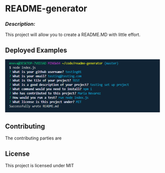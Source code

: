 # README-generator 

### *Description:*
This project will allow you to create a README.MD with little effort.

## **Deployed Examples**
![Initial Deployment](/img/readme.png)

## **Contributing**
The contributing parties are 

## **License**

This project is licensed under MIT












